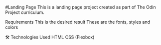 #Landing Page
This is a landing page project created as part of The Odin Project curriculum.

Requirements
This is the desired result
These are the fonts, styles and colors

🛠️ Technologies Used
HTML
CSS (Flexbox)

